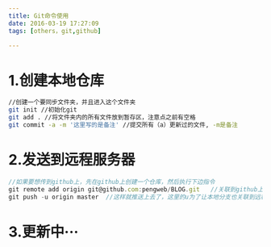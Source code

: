 ```yaml
---
title: Git命令使用
date: 2016-03-19 17:27:09
tags: [others，git,github]

---
```

# 1.创建本地仓库
``` bash
//创建一个要同步文件夹，并且进入这个文件夹
git init //初始化git
git add . //将文件夹内的所有文件放到暂存区，注意点之前有空格
git commit -a -m '这里写的是备注' //提交所有（a）更新过的文件, -m是备注
```
# 2.发送到远程服务器
``` js
//如果要想传到github上，先在github上创建一个仓库，然后执行下边指令
git remote add origin git@github.com:pengweb/BLOG.git   //关联到github上，此时并没有在github上创建呢，只是关联上了
git push -u origin master  //这样就推送上去了，这里的u为了让本地分支也关联到远程服务器上的分支
```
# 3.更新中···
